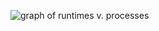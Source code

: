 ![graph of runtimes v. processes](https://github.com/7stud/Programming-Erlang-Exercises-Solutions-Answers/blob/master/Chapter%2012/runtimes%20copy.png)
